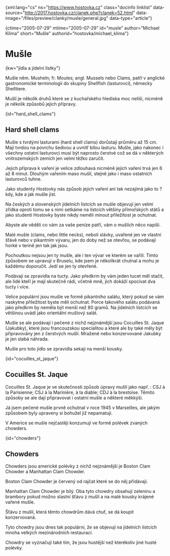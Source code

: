 
{xml:lang="cs" ns="https://www.hostovka.cz" class="docinfo linklist" data-source="http://2017.hostovka.cz/clanek.php?clanek=52.html" data-image="/files/preview/clanky/musle/general.jpg" data-type="article"}

{ctime="2005-07-29" mtime="2005-07-29" id="musle" author="Michael Klíma" short="Mušle" authorid="hostovka/michael_klima"}

# Mušle

<!-- generated attribute kw by user_udpatekw.sh on 2020-02-28, do not edit -->

{kw="jídla a jídelní lístky"}

Mušle něm. Musheln; fr. Moules; angl. Mussels nebo Clams, patří v anglické gastronomické terminologii do skupiny Shellfish (lasturovci), německy Shelltiere.

Mušlí je několik druhů které se z kuchařského hlediska moc neliší, nicméně je několik způsobů jejich přípravy.

{id="hard\_shell\_clams"}

## Hard shell clams

Mušle s tvrdými lasturami (hard shell clams) dorůstají průměru až 15 cm. Mají tvrdou na povrchu šedivou a uvnitř bílou lasturu. Mušle, jako nakonec i všechny ostatní lasturovci musí být naprosto čerstvé což se dá v některých vnitrozemských zemích jen velmi těžko zaručit.

Jejich příprava k vaření je velice zdlouhavá nicméně jejich vaření trvá jen 6 až 8 minut. Dlouhým vařením maso mušlí, stejně jako i maso ostatních lasturovců tuhne.

Jako studenty Hostovky nás způsob jejich vaření ani tak nezajímá jako to ? kdy, kde a jak mušle jíst.

Na českých a slovenských jídelních lístcích se mušle objevují jen velmi zřídka oproti tomu se s nimi setkáme na lístcích většiny přímořských států a jako studenti Hostovky byste nikdy neměli minout příležitost je ochutnat.

Abyste ale věděli co vám za vaše peníze patří, vám o mušlích něco napíši.

Malé mušle (clams, nebo little necks), neboli slávky, uvařené jen ve vlastní šťávě nebo v pikantním vývaru, jen do doby než se otevřou, se podávají horké v terině jen tak jak jsou.

Pochoutkou nejsou jen ty mušle, ale i ten vývar ve kterém se vařili. Tímto způsobem se upravují v Bruselu, kde jsem je několikrát chutnal a mohu je každému doporučit. Jedí se jen ty otevřené.

Podávají se zpravidla na tucty. Jako předkrm by vám jeden tucet měl stačit, ale lidé kteří je mají skutečně rádi, včetně mně, jich dokáží spocívat dva tucty i více.

Velice populární jsou mušle ve formě pikantního salátu, který pokud se vám naskytne příležitost byste měli ochutnat. Porce takového salátu podávaná jako předkrm by neměla být menší než 80 gramů. Na jídelních lístcích se většinou uvádí jako orientální mušlový salát.

Mušle se ale podávají i pečené z nichž nejznámější jsou Cocuilles St. Jaque (Jakubky), které jsou francouzskou specialitou a které ale by také měly být připravovány jen z čerstvých mušlí. Mražené nebo konzervované Jakubky je jen slabá náhrada.

Mušle pro toto jídlo se zpravidla sekají na menší kousky.

{id="cocuilles\_st\_jaque"}

## Cocuilles St. Jaque

Cocuilles St. Jaque je ve skutečnosti způsob úpravy mušlí jako např. : CSJ à la Parisienne; CSJ à la Marinière, à la diable; CDJ à la brestoise. Těmito způsoby se ale dají připravovat i ostatní mušle a některé měkkýši.

Já jsem pečené mušle prvně ochutnal v roce 1945 v Marseilles, ale jakým způsobem byly upraveny si bohužel již nepamatuji.

V Americe se mušle nejčastěji konzumují ve formě polévek zvaných chowders.

{id="chowders"}

## Chowders

Chowders jsou americké polévky z nichž nejznámější je Boston Clam Chowder a Manhattan Clam Chowder.

Boston Clam Chowder je červený od rajčat které se do něj přidávají.

Manhattan Clam Chowder je bílý. Oba tyto chowdry obsahují zeleninu a brambory pokud možno slastní šťávu z mušlí a na malé kousky krájené vařené mušle.

Šťávu z mušlí, která těmto chowdrům dává chuť, se dá koupit konzervovaná.

Tyto chowdry jsou dnes tak populární, že se objevují na jídelních lístcích mnoha velkých mezinárodních restaurací.

Chowdry se vyznačují také tím, že jsou hustější než kterékoliv jiné husté polévky.


